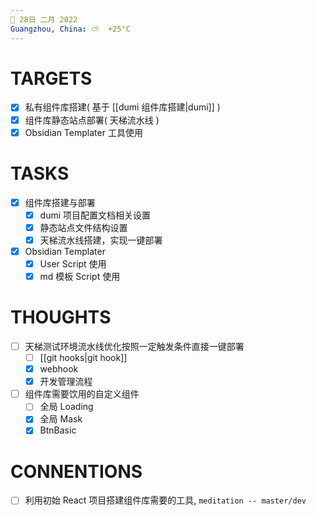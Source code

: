```yaml
---
📆 28日 二月 2022
Guangzhou, China: ⛅️  +25°C
---
```


#  TARGETS
- [x] 私有组件库搭建( 基于 [[dumi 组件库搭建|dumi]] )
- [x] 组件库静态站点部署( 天梯流水线 )
- [x] Obsidian Templater 工具使用

# TASKS
- [x] 组件库搭建与部署
	- [x] dumi 项目配置文档相关设置
	- [x] 静态站点文件结构设置
	- [x] 天梯流水线搭建，实现一键部署
- [x] Obsidian Templater
	- [x] User Script 使用
	- [x] md 模板 Script 使用

# THOUGHTS
- [ ] 天梯测试环境流水线优化按照一定触发条件直接一键部署
	- [ ] [[git hooks|git hook]]
	- [x] webhook
	- [x] 开发管理流程
- [ ] 组件库需要饮用的自定义组件
	- [ ] 全局 Loading
	- [x] 全局 Mask
	- [x] BtnBasic

# CONNENTIONS
- [ ] 利用初始 React 项目搭建组件库需要的工具, `meditation -- master/dev`